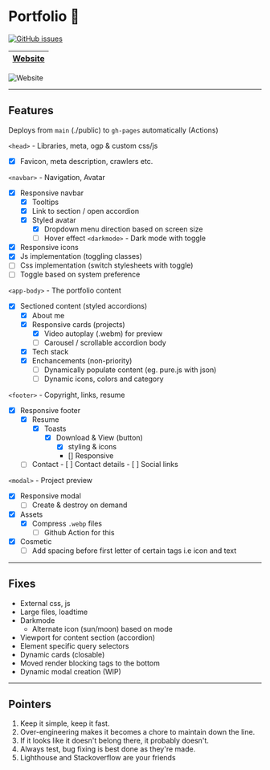 # Portfolio 📁 
[![GitHub issues](https://img.shields.io/github/issues/blacksmithop/portfolio.svg)](https://hitHub.com/blacksmithop/portfolio/issues/)

| [Website](https://blacksmithop.github.io/Portfolio/) |
| ---------------------------------------------------- |

![Website](https://img.shields.io/website?down_message=Down&label=Status&up_message=Up&url=https%3A%2F%2Fblacksmithop.github.io%2FPortfolio%2F)

---
## Features 

Deploys from `main` (./public) to `gh-pages` automatically (Actions)

 `<head>` - Libraries, meta, ogp & custom css/js
- [x] Favicon, meta description, crawlers etc.
  
`<navbar>` - Navigation, Avatar
  - [x] Responsive navbar
    - [x] Tooltips
    - [x] Link to section / open accordion
    - [x] Styled avatar
      - [x] Dropdown menu direction based on screen size
      - [ ] Hover effect
`<darkmode>` - Dark mode with toggle
  - [x] Responsive icons
  - [x] Js implementation (toggling classes)
  - [ ] Css implementation (switch stylesheets with toggle)
  - [ ] Toggle based on system preference

`<app-body>` - The portfolio content
- [x] Sectioned content (styled accordions)
  - [x] About me
  - [x] Responsive cards (projects)
    - [x] Video autoplay (.webm) for preview
    - [ ] Carousel / scrollable accordion body
  - [x] Tech stack
  - [x] Enchancements (non-priority)
    - [ ] Dynamically populate content (eg. pure.js with json)
    - [ ] Dynamic icons, colors and category

`<footer>` - Copyright, links, resume
- [x] Responsive footer
    - [x] Resume
      - [x] Toasts
          - [x] Download & View (button)
            - [x] styling & icons
            - [] Responsive 
    -  [ ] Contact
          - [ ] Contact details
          - [ ] Social links 

`<modal>` - Project preview
  - [x] Responsive modal
    - [ ] Create & destroy on demand

- [x] Assets
  - [x] Compress `.webp` files
    - [ ] Github Action for this
- [x] Cosmetic
  - [ ] Add spacing before first letter of certain tags i.e icon and text 

---
## Fixes
* External css, js
* Large files, loadtime
* Darkmode
  * Alternate icon (sun/moon) based on mode
* Viewport for content section (accordion)
* Element specific query selectors
* Dynamic cards (closable)
* Moved render blocking tags to the bottom
* Dynamic modal creation (WIP)

---
## Pointers
1) Keep it simple, keep it fast.
2) Over-engineering makes it becomes a chore to maintain down the line.
3) If it looks like it doesn't belong there, it probably doesn't.
4) Always test, bug fixing is best done as they're made.
5) Lighthouse and Stackoverflow are your friends
